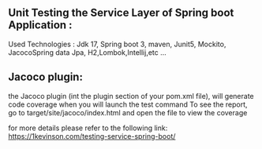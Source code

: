 ## Unit Testing the Service Layer of Spring boot Application :

Used Technologies :
Jdk 17, Spring boot 3, maven, Junit5, Mockito, JacocoSpring data Jpa, H2,Lombok,Intellij,etc ... 

## Jacoco plugin:
the Jacoco plugin (int the plugin section of your pom.xml file), will generate code coverage when you will launch the 
test command To see the report, go to target/site/jacoco/index.html and open the file to view the coverage

for more details please refer to the following link:
https://1kevinson.com/testing-service-spring-boot/